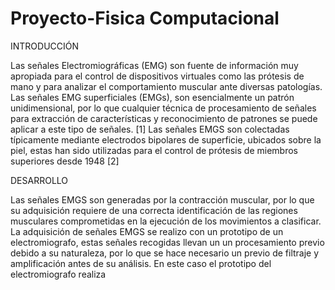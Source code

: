 # Proyecto-Fisica Computacional
INTRODUCCIÓN

Las señales Electromiográficas (EMG) son fuente de información muy apropiada para el control de dispositivos virtuales como las prótesis de mano y para analizar el comportamiento muscular ante diversas patologías. Las señales EMG superficiales (EMGs), son esencialmente un patrón unidimensional, por lo que cualquier técnica de procesamiento de señales para extracción de características y reconocimiento de patrones se puede aplicar a este tipo de señales. [1] 
Las señales EMGS son colectadas típicamente mediante electrodos bipolares de superficie, ubicados sobre la piel, estas han sido utilizadas para el control de prótesis de miembros superiores desde 1948 [2]

DESARROLLO

Las señales EMGS son generadas por la contracción muscular, por lo que su adquisición requiere de una correcta identificación de las regiones musculares comprometidas en la ejecución de los movimientos a clasificar. La adquisición de señales EMGS se realizo con un prototipo de un electromiografo, estas señales recogidas llevan un un procesamiento previo debido a su naturaleza, por lo que se hace necesario un previo de filtraje y amplificación antes de su análisis. 
En este caso el prototipo del electromiografo realiza 



